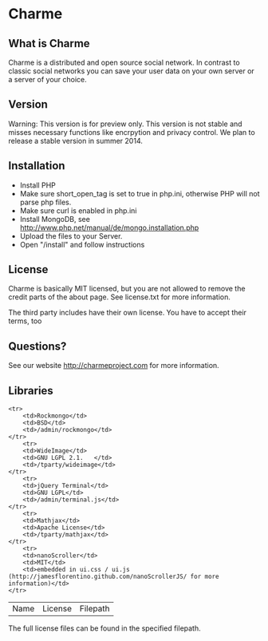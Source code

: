 ﻿# Charme

## What is Charme

Charme is a distributed and open source social network. In contrast to classic social networks you can save your user data on your own server or a server of your choice.

## Version

Warning: This version is for preview only. This version is not stable and misses necessary functions like encrpytion and privacy control.
We plan to release a stable version in summer 2014.

## Installation

  * Install PHP
  * Make sure short_open_tag is set to true in php.ini, otherwise 
    PHP will not parse php files. 
  *  Make sure curl is enabled in php.ini
  * Install MongoDB, see http://www.php.net/manual/de/mongo.installation.php
  *  Upload the files to your Server.
  *  Open "/install" and follow instructions

## License

Charme is basically MIT licensed, but you are not
allowed to remove the credit parts of the about page.
See license.txt for more information.

The third party includes have their own license.
You have to accept their terms, too

## Questions?

See our website http://charmeproject.com
for more information.


## Libraries


<table>
    <tr>
        <td>Name</td>
        <td>License</td>
        <td>Filepath</td>
    </tr>

    <tr>
        <td>Rockmongo</td>
        <td>BSD</td>
        <td>/admin/rockmongo</td>
    </tr>
        <tr>
        <td>WideImage</td>
        <td>GNU LGPL 2.1.	</td>
        <td>/tparty/wideimage</td>
    </tr>
        <tr>
        <td>jQuery Terminal</td>
        <td>GNU LGPL</td>
        <td>/admin/terminal.js</td>
    </tr>
        <tr>
        <td>Mathjax</td>
        <td>Apache License</td>
        <td>/tparty/mathjax</td>
    </tr>
        <tr>
        <td>nanoScroller</td>
        <td>MIT</td>
        <td>embedded in ui.css / ui.js (http://jamesflorentino.github.com/nanoScrollerJS/ for more information)</td>
    </tr>
</table>


The full license files can be found in the specified filepath.